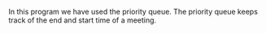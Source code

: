 In this program we have used the priority queue. The priority queue keeps track of the end and start time of a meeting.

